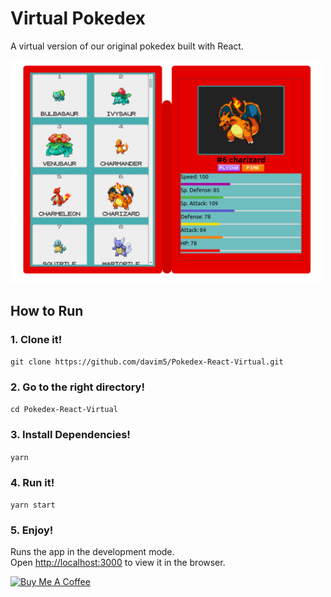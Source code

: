 # Virtual Pokedex

A virtual version of our original pokedex built with React.

<img src="images/print_today.png" style="width:500px">

## How to Run

### 1. Clone it!

  ```git clone https://github.com/davim5/Pokedex-React-Virtual.git```

### 2. Go to the right directory!

  ```cd Pokedex-React-Virtual```

### 3. Install Dependencies!

  ```yarn```

### 4. Run it!

  ```yarn start```

### 5. Enjoy!

Runs the app in the development mode.<br />
Open [http://localhost:3000](http://localhost:3000) to view it in the browser.

<a href="https://www.buymeacoffee.com/davil5" target="_blank"><img src="https://cdn.buymeacoffee.com/buttons/lato-red.png" alt="Buy Me A Coffee" style="height: 51px !important;width: 217px !important;" ></a>
